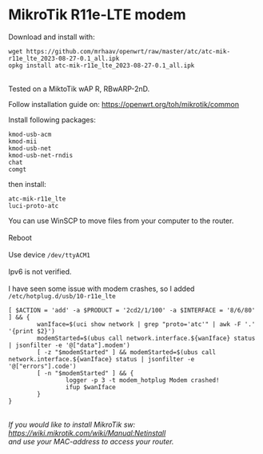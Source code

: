 # MikroTik R11e-LTE modem

Download and install with:
```
wget https://github.com/mrhaav/openwrt/raw/master/atc/atc-mik-r11e_lte_2023-08-27-0.1_all.ipk
opkg install atc-mik-r11e_lte_2023-08-27-0.1_all.ipk
```
\
Tested on a MiktoTik wAP R, RBwARP-2nD.

Follow installation guide on: https://openwrt.org/toh/mikrotik/common

Install following packages:
```
kmod-usb-acm
kmod-mii
kmod-usb-net
kmod-usb-net-rndis
chat
comgt
```
then install:
```
atc-mik-r11e_lte
luci-proto-atc
```
You can use WinSCP to move files from your computer to the router.\
\
Reboot\
\
Use device `/dev/ttyACM1`\
\
Ipv6 is not verified.\
\
I have seen some issue with modem crashes, so I added `/etc/hotplug.d/usb/10-r11e_lte`
```
[ $ACTION = 'add' -a $PRODUCT = '2cd2/1/100' -a $INTERFACE = '8/6/80' ] && {
        wanIface=$(uci show network | grep "proto='atc'" | awk -F '.' '{print $2}')
        modemStarted=$(ubus call network.interface.${wanIface} status | jsonfilter -e '@["data"].modem')
        [ -z "$modemStarted" ] && modemStarted=$(ubus call network.interface.${wanIface} status | jsonfilter -e '@["errors"].code')
        [ -n "$modemStarted" ] && {
                logger -p 3 -t modem_hotplug Modem crashed!
                ifup $wanIface
        }
}
```
\
*If you would like to install MikroTik sw:\
<https://wiki.mikrotik.com/wiki/Manual:Netinstall>\
and use your MAC-address to access your router.*
